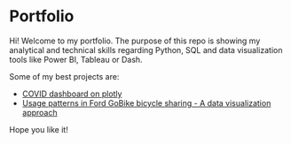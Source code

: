 # Portfolio

Hi! Welcome to my portfolio. The purpose of this repo is showing my analytical and technical skills regarding Python, SQL and data visualization tools like Power BI, Tableau or Dash.

Some of my best projects are:
* [COVID dashboard on plotly](https://github.com/aingelmo/portfolio/tree/main/covid_heroku)
* [Usage patterns in Ford GoBike bicycle sharing - A data visualization approach](https://aingelmo.github.io/blog/bikesharing-data)

Hope you like it!
